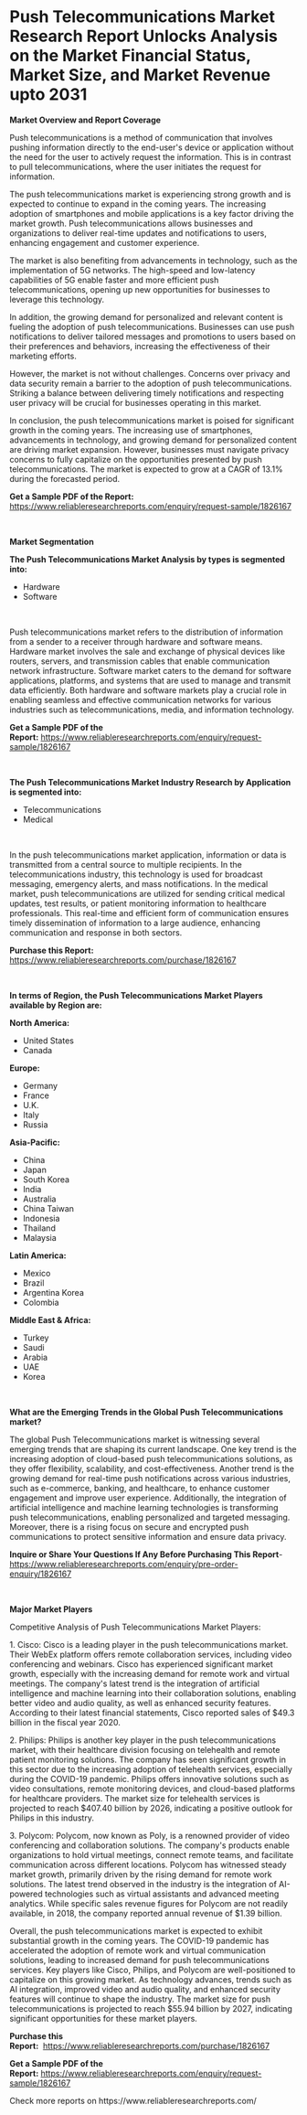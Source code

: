 <p><h1>Push Telecommunications Market Research Report Unlocks Analysis on the Market Financial Status, Market Size, and Market Revenue upto 2031</h1></p><p><strong>Market Overview and Report Coverage</strong></p>
<p><p>Push telecommunications is a method of communication that involves pushing information directly to the end-user's device or application without the need for the user to actively request the information. This is in contrast to pull telecommunications, where the user initiates the request for information.</p><p>The push telecommunications market is experiencing strong growth and is expected to continue to expand in the coming years. The increasing adoption of smartphones and mobile applications is a key factor driving the market growth. Push telecommunications allows businesses and organizations to deliver real-time updates and notifications to users, enhancing engagement and customer experience.</p><p>The market is also benefiting from advancements in technology, such as the implementation of 5G networks. The high-speed and low-latency capabilities of 5G enable faster and more efficient push telecommunications, opening up new opportunities for businesses to leverage this technology.</p><p>In addition, the growing demand for personalized and relevant content is fueling the adoption of push telecommunications. Businesses can use push notifications to deliver tailored messages and promotions to users based on their preferences and behaviors, increasing the effectiveness of their marketing efforts.</p><p>However, the market is not without challenges. Concerns over privacy and data security remain a barrier to the adoption of push telecommunications. Striking a balance between delivering timely notifications and respecting user privacy will be crucial for businesses operating in this market.</p><p>In conclusion, the push telecommunications market is poised for significant growth in the coming years. The increasing use of smartphones, advancements in technology, and growing demand for personalized content are driving market expansion. However, businesses must navigate privacy concerns to fully capitalize on the opportunities presented by push telecommunications. The market is expected to grow at a CAGR of 13.1% during the forecasted period.</p></p>
<p><strong>Get a Sample PDF of the Report:</strong> <a href="https://www.reliableresearchreports.com/enquiry/request-sample/1826167">https://www.reliableresearchreports.com/enquiry/request-sample/1826167</a></p>
<p>&nbsp;</p>
<p><strong>Market Segmentation</strong></p>
<p><strong>The Push Telecommunications Market Analysis by types is segmented into:</strong></p>
<p><ul><li>Hardware</li><li>Software</li></ul></p>
<p>&nbsp;</p>
<p><p>Push telecommunications market refers to the distribution of information from a sender to a receiver through hardware and software means. Hardware market involves the sale and exchange of physical devices like routers, servers, and transmission cables that enable communication network infrastructure. Software market caters to the demand for software applications, platforms, and systems that are used to manage and transmit data efficiently. Both hardware and software markets play a crucial role in enabling seamless and effective communication networks for various industries such as telecommunications, media, and information technology.</p></p>
<p><strong>Get a Sample PDF of the Report:</strong>&nbsp;<a href="https://www.reliableresearchreports.com/enquiry/request-sample/1826167">https://www.reliableresearchreports.com/enquiry/request-sample/1826167</a></p>
<p>&nbsp;</p>
<p><strong>The Push Telecommunications Market Industry Research by Application is segmented into:</strong></p>
<p><ul><li>Telecommunications</li><li>Medical</li></ul></p>
<p>&nbsp;</p>
<p><p>In the push telecommunications market application, information or data is transmitted from a central source to multiple recipients. In the telecommunications industry, this technology is used for broadcast messaging, emergency alerts, and mass notifications. In the medical market, push telecommunications are utilized for sending critical medical updates, test results, or patient monitoring information to healthcare professionals. This real-time and efficient form of communication ensures timely dissemination of information to a large audience, enhancing communication and response in both sectors.</p></p>
<p><strong>Purchase this Report:</strong>&nbsp; <a href="https://www.reliableresearchreports.com/purchase/1826167">https://www.reliableresearchreports.com/purchase/1826167</a></p>
<p>&nbsp;</p>
<p><strong>In terms of Region, the Push Telecommunications Market Players available by Region are:</strong></p>
<p>
    <p> <strong> North America: </strong>
        <ul>
            <li>United States</li>
            <li>Canada</li>
        </ul>
        </p> 
    <p> <strong> Europe: </strong>
        <ul>
            <li>Germany</li>
            <li>France</li>
            <li>U.K.</li>
            <li>Italy</li>
            <li>Russia</li>
        </ul>
        </p> 
    <p> <strong> Asia-Pacific: </strong>
        <ul>
            <li>China</li>
            <li>Japan</li>
            <li>South Korea</li>
            <li>India</li>
            <li>Australia</li>
            <li>China Taiwan</li>
            <li>Indonesia</li>
            <li>Thailand</li>
            <li>Malaysia</li>
        </ul>
        </p> 
    <p> <strong> Latin America: </strong>
        <ul>
            <li>Mexico</li>
            <li>Brazil</li>
            <li>Argentina Korea</li>
            <li>Colombia</li>
        </ul>
        </p> 
    <p> <strong> Middle East & Africa: </strong>
        <ul>
            <li>Turkey</li>
            <li>Saudi</li>
            <li>Arabia</li>
            <li>UAE</li>
            <li>Korea</li>
        </ul>
    </p>
    </p>
<p>&nbsp;</p>
<p><strong>What are the Emerging Trends in the Global Push Telecommunications market?</strong></p>
<p><p>The global Push Telecommunications market is witnessing several emerging trends that are shaping its current landscape. One key trend is the increasing adoption of cloud-based push telecommunications solutions, as they offer flexibility, scalability, and cost-effectiveness. Another trend is the growing demand for real-time push notifications across various industries, such as e-commerce, banking, and healthcare, to enhance customer engagement and improve user experience. Additionally, the integration of artificial intelligence and machine learning technologies is transforming push telecommunications, enabling personalized and targeted messaging. Moreover, there is a rising focus on secure and encrypted push communications to protect sensitive information and ensure data privacy.</p></p>
<p><strong>Inquire or Share Your Questions If Any Before Purchasing This Report</strong>- <a href="https://www.reliableresearchreports.com/enquiry/pre-order-enquiry/1826167">https://www.reliableresearchreports.com/enquiry/pre-order-enquiry/1826167</a></p>
<p>&nbsp;</p>
<p><strong>Major Market Players</strong></p>
<p><p>Competitive Analysis of Push Telecommunications Market Players:</p><p>1. Cisco: Cisco is a leading player in the push telecommunications market. Their WebEx platform offers remote collaboration services, including video conferencing and webinars. Cisco has experienced significant market growth, especially with the increasing demand for remote work and virtual meetings. The company's latest trend is the integration of artificial intelligence and machine learning into their collaboration solutions, enabling better video and audio quality, as well as enhanced security features. According to their latest financial statements, Cisco reported sales of $49.3 billion in the fiscal year 2020.</p><p>2. Philips: Philips is another key player in the push telecommunications market, with their healthcare division focusing on telehealth and remote patient monitoring solutions. The company has seen significant growth in this sector due to the increasing adoption of telehealth services, especially during the COVID-19 pandemic. Philips offers innovative solutions such as video consultations, remote monitoring devices, and cloud-based platforms for healthcare providers. The market size for telehealth services is projected to reach $407.40 billion by 2026, indicating a positive outlook for Philips in this industry.</p><p>3. Polycom: Polycom, now known as Poly, is a renowned provider of video conferencing and collaboration solutions. The company's products enable organizations to hold virtual meetings, connect remote teams, and facilitate communication across different locations. Polycom has witnessed steady market growth, primarily driven by the rising demand for remote work solutions. The latest trend observed in the industry is the integration of AI-powered technologies such as virtual assistants and advanced meeting analytics. While specific sales revenue figures for Polycom are not readily available, in 2018, the company reported annual revenue of $1.39 billion.</p><p>Overall, the push telecommunications market is expected to exhibit substantial growth in the coming years. The COVID-19 pandemic has accelerated the adoption of remote work and virtual communication solutions, leading to increased demand for push telecommunications services. Key players like Cisco, Philips, and Polycom are well-positioned to capitalize on this growing market. As technology advances, trends such as AI integration, improved video and audio quality, and enhanced security features will continue to shape the industry. The market size for push telecommunications is projected to reach $55.94 billion by 2027, indicating significant opportunities for these market players.</p></p>
<p><strong>Purchase this Report:</strong>&nbsp;&nbsp;<a href="https://www.reliableresearchreports.com/purchase/1826167">https://www.reliableresearchreports.com/purchase/1826167</a></p>
<p></p>
<p><strong>Get a Sample PDF of the Report:</strong>&nbsp;<a href="https://www.reliableresearchreports.com/enquiry/request-sample/1826167">https://www.reliableresearchreports.com/enquiry/request-sample/1826167</a></p>
<p>Check more reports on https://www.reliableresearchreports.com/</p>
